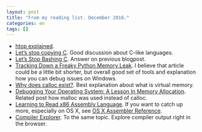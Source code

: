 ```yaml
---
layout: post
title: "From my reading list. December 2016."
categories: en
tags: []
---
```


- [htop explained](https://peteris.rocks/blog/htop/).
- [Let’s stop copying C](https://eev.ee/blog/2016/12/01/lets-stop-copying-c/). Good discussion about C-like languages.
- [Let’s Stop Bashing C](http://h2co3.org/blog/index.php/2016/12/01/lets-stop-bashing-c/). Answer on previous blogpost.
- [Tracking Down a Freaky Python Memory Leak](https://benbernardblog.com/tracking-down-a-freaky-python-memory-leak/). I believe that article could be a little bit shorter, but overall good set of tools and explanation how you can debug issues on Windows.
- [Why does calloc exist?](https://vorpus.org/blog/why-does-calloc-exist/). Best explanation about what is virtual memory.
- [Debugging Your Operating System: A Lesson In Memory Allocation](https://lukasa.co.uk/2016/12/Debugging_Your_Operating_System/). Related post how malloc was used instead of calloc.
- [Learning to Read x86 Assembly Language](http://patshaughnessy.net/2016/11/26/learning-to-read-x86-assembly-language). If you want to catch up more, especially on OS X, see [OS X Assembler Reference](https://developer.apple.com/library/prerelease/content/documentation/DeveloperTools/Reference/Assembler/000-Introduction/introduction.html). 
- [Compiler Explorer](http://godbolt.org). To the same topic. Explore compiler output right in the browser.
